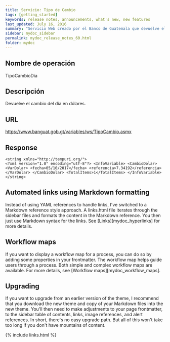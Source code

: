 ```yaml
---
title: Servicio: Tipo de Cambio 
tags: [getting_started]
keywords: release notes, announcements, what's new, new features
last_updated: July 16, 2016
summary: "Servicio Web creado por el Banco de Guatemala que devuelve el Tipo de cambio en moneda extranjera"
sidebar: mydoc_sidebar
permalink: mydoc_release_notes_60.html
folder: mydoc
---
```


## Nombre de operación

TipoCambioDia

## Descripción

Devuelve el cambio del día en dólares.

## URL

https://www.banguat.gob.gt/variables/ws/TipoCambio.asmx

## Response

```yamll
<string xmlns="http://tempuri.org/">
<?xml version="1.0" encoding="utf-8"?> <InfoVariable> <CambioDolar> <VarDolar> <fecha>05/10/2017</fecha> <referencia>7.34192</referencia> </VarDolar> </CambioDolar> <TotalItems>1</TotalItems> </InfoVariable>
</string>
```

## Automated links using Markdown formatting

Instead of using YAML references to handle links, I've switched to a Markdown reference style approach. A links.html file iterates through the sidebar files and formats the content in the Markdown reference. You then just use Markdown syntax for the links. See [Links][mydoc_hyperlinks] for more details.

## Workflow maps

If you want to display a workflow map for a process, you can do so by adding some properties in your frontmatter. The workflow map helps guide users through a process. Both simple and complex workflow maps are available. For more details, see [Workflow maps][mydoc_workflow_maps].

## Upgrading

If you want to upgrade from an earlier version of the theme, I recommend that you download the new theme and copy of your Markdown files into the new theme. You'll then need to make adjustments to your page frontmatter, to the sidebar table of contents, links, image references, and alert references. In short, there's no easy upgrade path. But all of this won't take too long if you don't have mountains of content.

{% include links.html %}

